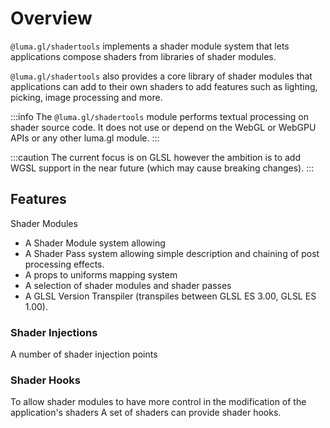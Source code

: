 # Overview

`@luma.gl/shadertools` implements a shader module system that lets applications compose shaders from libraries of shader modules.

`@luma.gl/shadertools` also provides a core library of shader modules that applications can add to their own shaders to add features such as lighting, picking, image processing and more.

:::info
The `@luma.gl/shadertools` module performs textual processing on shader source code. It does not use or depend on the WebGL or WebGPU APIs or any other luma.gl module.
:::

:::caution
The current focus is on GLSL however the ambition is to add WGSL support in the near future (which may cause breaking changes).
:::

## Features

Shader Modules
- A Shader Module system allowing
- A Shader Pass system allowing simple description and chaining of post processing effects.
- A props to uniforms mapping system
- A selection of shader modules and shader passes
- A GLSL Version Transpiler (transpiles between GLSL ES 3.00, GLSL ES 1.00).


### Shader Injections

A number of shader injection points

### Shader Hooks

To allow shader modules to have more control in the modification of the application's shaders 
A set of shaders can provide shader hooks.

